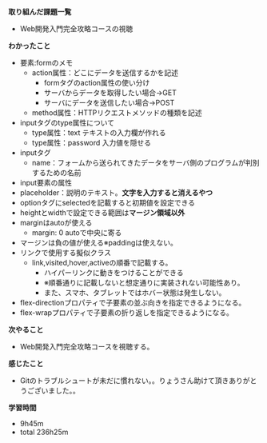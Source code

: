 **取り組んだ課題一覧**
* Web開発入門完全攻略コースの視聴

**わかったこと**
* 要素:formのメモ
  * action属性：どこにデータを送信するかを記述
    * formタグのaction属性の使い分け
    * サーバからデータを取得したい場合→GET
    * サーバにデータを送信したい場合→POST
  * method属性：HTTPリクエストメソッドの種類を記述
* inputタグのtype属性について
  * type属性：text テキストの入力欄が作れる
  * type属性：password 入力値を隠せる
* inputタグ
  * name：フォームから送られてきたデータをサーバ側のプログラムが判別するための名前
*  input要素の属性
  * placeholder：説明のテキスト。**文字を入力すると消えるやつ**
  * optionタグにselectedを記載すると初期値を設定できる
* heightとwidthで設定できる範囲は**マージン領域以外**
* marginはautoが使える
  * margin: 0 autoで中央に寄る
* マージンは負の値が使える※paddingは使えない。
* リンクで使用する擬似クラス
  * link,visited,hover,activeの順番で記載する。
    * ハイパーリンクに動きをつけることができる
    * ※順番通りに記載しないと想定通りに実装されない可能性あり。
    * また、スマホ、タブレットではホバー状態は発生しない。
* flex-directionプロパティで子要素の並ぶ向きを指定できるようになる。
* flex-wrapプロパティで子要素の折り返しを指定できるようになる。

**次やること**
* Web開発入門完全攻略コースを視聴する。

**感じたこと**
* Gitのトラブルシュートが未だに慣れない。。りょうさん助けて頂きありがとうございました。。

**学習時間**
* 9h45m
 * total 236h25m

